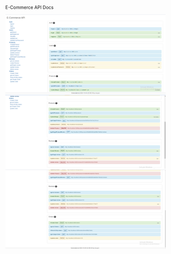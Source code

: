 E-Commerce API Docs

![Task screenshot](./API%20Docs%20Images/API1.PNG)
![Task screenshot](./API%20Docs%20Images/API2.PNG)
![Task screenshot](./API%20Docs%20Images/API3.PNG)
